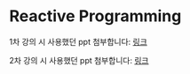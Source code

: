 # Reactive Programming

1차 강의 시 사용했던 ppt 첨부합니다: [링크](http://stash.wemakeprice.com/projects/EDU/repos/reactive/browse/docs/ReactiveProgramming_1st.pptx)

2차 강의 시 사용했던 ppt 첨부합니다: [링크](http://stash.wemakeprice.com/projects/EDU/repos/reactive/browse/docs/ReactiveProgramming_2nd.pptx)
